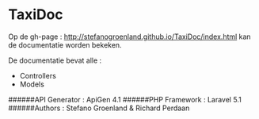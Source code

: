# TaxiDoc

Op de gh-page : http://stefanogroenland.github.io/TaxiDoc/index.html kan de documentatie worden bekeken.

De documentatie bevat alle :
- Controllers
- Models
 

######API Generator : ApiGen 4.1
######PHP Framework : Laravel 5.1
######Authors       : Stefano Groenland & Richard Perdaan
